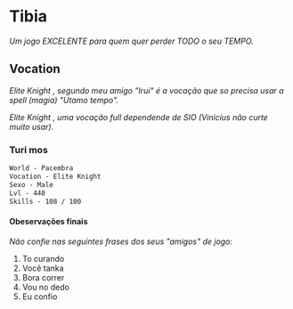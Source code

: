 # Tibia

_Um jogo EXCELENTE para quem quer perder TODO o seu TEMPO._

## Vocation

_Elite Knight , segundo meu amigo "Irui" é a vocação que so precisa usar a spell (magia) "Utamo tempo"._

_Elite Knight , uma vocação full dependende de SIO (Vinicius não curte muito usar)._

### Turi mos
```markdown
World - Pacembra
Vocation - Elite Knight
Sexo - Male
Lvl - 440
Skills - 108 / 100

```



#### Obeservações finais 

_Não confie nas seguintes frases dos seus "amigos" de jogo:_
1. To curando
2. Você tanka
3. Bora correr 
4. Vou no dedo
5. Eu confio




